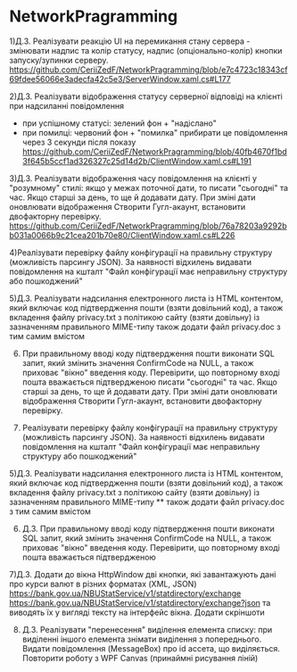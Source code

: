 # NetworkPragramming
1)Д.З. Реалізувати реакцію UI на перемикання стану сервера -
змінювати надпис та колір статусу, надпис (опціонально-колір)
кнопки запуску/зупинки серверу.
https://github.com/CeriiZedF/NetworkPragramming/blob/e7c4723c18343cf69fdee56066e3adecfa42c5e3/ServerWindow.xaml.cs#L177

2)Д.З. Реалізувати відображення статусу серверної відповіді
на клієнті при надсиланні повідомлення
- при успішному статусі: зелений фон + "надіслано"
- при помилці: червоний фон + "помилка"
 прибирати це повідомлення через 3 секунди після показу
https://github.com/CeriiZedF/NetworkPragramming/blob/40fb4670f1bd3f645b5ccf1ad326327c25d14d2b/ClientWindow.xaml.cs#L191

3)Д.З. Реалізувати відображення часу повідомлення на клієнті
у "розумному" стилі: якщо у межах поточної дати, то 
писати "сьогодні" та час. Якщо старші за день,
то ще й додавати дату. При зміні дати оновлювати відображення
Створити Гугл-акаунт, встановити двофакторну перевірку.
https://github.com/CeriiZedF/NetworkPragramming/blob/76a78203a9292bb031a0066b9c21cea201b70e80/ClientWindow.xaml.cs#L226

4)Реалізувати перевірку файлу конфігурації на правильну структуру (можливість парсингу JSON).
За наявності відхилень видавати повідомлення на кшталт "Файл конфігурації має неправильну
структуру або пошкоджений"

5)Д.З. Реалізувати надсилання електронного листа із 
HTML контентом, який включає код підтвердження пошти
(взяти довільний код), а також вкладення файлу
privacy.txt з політикою сайту (взяти довільну)
із зазначенням правильного MIME-типу
також додати файл privacy.doc з тим самим вмістом

 6) При правильному вводі коду підтвердження пошти
 виконати SQL запит, який змінить значення ConfirmCode
 на NULL, а також приховає "вікно" введення коду.
Перевірити, що повторному вході пошта вважається
підтвердженою
  писати "сьогодні" та час. Якщо старші за день,
  то ще й додавати дату. При зміні дати оновлювати відображення
  Створити Гугл-акаунт, встановити двофакторну перевірку.

4) Реалізувати перевірку файлу конфігурації на 
 правильну структуру (можливість парсингу JSON).
 За наявності відхилень видавати повідомлення
 на кшталт "Файл конфігурації має неправильну
 структуру або пошкоджений"

5)Д.З. Реалізувати надсилання електронного листа із 
 HTML контентом, який включає код підтвердження пошти
 (взяти довільний код), а також вкладення файлу
 privacy.txt з політикою сайту (взяти довільну)
 із зазначенням правильного MIME-типу
 ** також додати файл privacy.doc з тим самим вмістом
  
6) Д.З. При правильному вводі коду підтвердження пошти
виконати SQL запит, який змінить значення ConfirmCode
на NULL, а також приховає "вікно" введення коду.
Перевірити, що повторному вході пошта вважається
підтвердженою

7)Д.З. Додати до вікна HttpWindow дві кнопки, які
 завантажують дані про курси валют в різних форматах (XML, JSON)
 https://bank.gov.ua/NBUStatService/v1/statdirectory/exchange
 https://bank.gov.ua/NBUStatService/v1/statdirectory/exchange?json
 та виводять їх у вигляді тексту на інтерфейс вікна.
 Додати скріншоти

8) Д.З. Реалізувати "перенесення" виділення елемента списку:
при виділенні іншого елемента знімати виділення з попереднього.
Видати повідомлення (MessageBox) про id ассета, що виділяється.
Повторити роботу з WPF Canvas (принаймні рисування ліній)



 